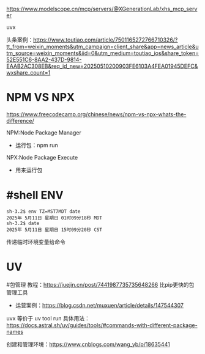 https://www.modelscope.cn/mcp/servers/@XGenerationLab/xhs_mcp_server

uvx 



头条案例：https://www.toutiao.com/article/7501165272766710326/?tt_from=weixin_moments&utm_campaign=client_share&app=news_article&utm_source=weixin_moments&iid=0&utm_medium=toutiao_ios&share_token=52E551C6-8AA2-437D-9814-EAAB2AC308EB&req_id_new=20250510200903FE6103A4FEA01945DEFC&wxshare_count=1



# NPM VS NPX
https://www.freecodecamp.org/chinese/news/npm-vs-npx-whats-the-difference/

NPM:Node Package Manager
* 运行包：npm run 

NPX:Node Package Execute
* 用来运行包 


# #shell ENV

```
sh-3.2$ env TZ=MST7MDT date
2025年 5月11日 星期日 01时09分18秒 MDT
sh-3.2$ date
2025年 5月11日 星期日 15时09分20秒 CST
```

传递临时环境变量给命令


# UV 

#包管理
教程：https://juejin.cn/post/7441987735735648266
比pip更快的包管理工具

* 运营案例：https://blog.csdn.net/muxuen/article/details/147544307

uvx 等价于 uv tool run
具体用法：https://docs.astral.sh/uv/guides/tools/#commands-with-different-package-names


创建和管理环境：https://www.cnblogs.com/wang_yb/p/18635441
